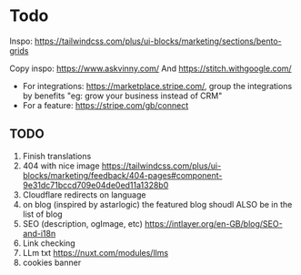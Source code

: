# Todo

Inspo: https://tailwindcss.com/plus/ui-blocks/marketing/sections/bento-grids

Copy inspo: https://www.askvinny.com/
And https://stitch.withgoogle.com/

- For integrations: https://marketplace.stripe.com/, group the integrations by benefits "eg: grow your business instead of CRM"
- For a feature: https://stripe.com/gb/connect

## TODO

1. Finish translations
2. 404 with nice image <https://tailwindcss.com/plus/ui-blocks/marketing/feedback/404-pages#component-9e31dc71bccd709e04de0ed11a1328b0>
3. Cloudflare redirects on language
4. on blog (inspired by astarlogic) the featured blog shoudl ALSO be in the list of blog
5. SEO (description, ogImage, etc) <https://intlayer.org/en-GB/blog/SEO-and-i18n>
6. Link checking
7. LLm txt <https://nuxt.com/modules/llms>
8. cookies banner
